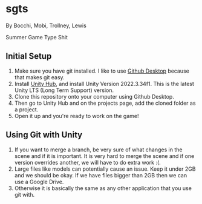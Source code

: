 # sgts
By Bocchi, Mobi, Trollney, Lewis

Summer Game Type Shit

## Initial Setup
1. Make sure you have git installed. I like to use [Github Desktop](https://desktop.github.com/) because that makes git easy.
2. Install [Unity Hub](https://unity.com/download), and install Unity Version 2022.3.34f1. This is the latest Unity LTS (Long Term Support) version.
3. Clone this repository onto your computer using Github Desktop.
4. Then go to Unity Hub and on the projects page, add the cloned folder as a project.
5. Open it up and you're ready to work on the game!

## Using Git with Unity
1. If you want to merge a branch, be very sure of what changes in the scene and if it is important. It is very hard to merge the scene and if one version overrides another, we will have to do extra work :(.
2. Large files like models can potentially cause an issue. Keep it under 2GB and we should be okay. If we have files bigger than 2GB then we can use a Google Drive.
3. Otherwise it is basically the same as any other application that you use git with. 
